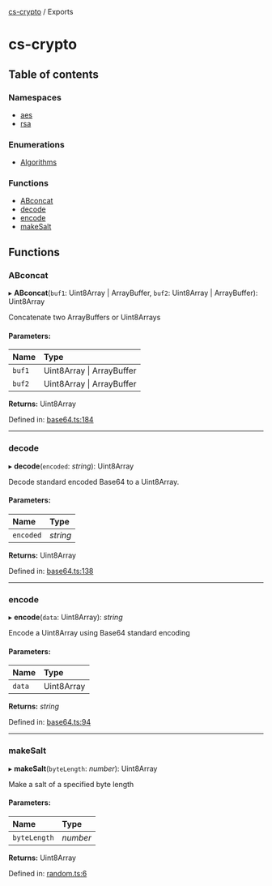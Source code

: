[cs-crypto](README.md) / Exports

# cs-crypto

## Table of contents

### Namespaces

- [aes](modules/aes.md)
- [rsa](modules/rsa.md)

### Enumerations

- [Algorithms](enums/algorithms.md)

### Functions

- [ABconcat](modules.md#abconcat)
- [decode](modules.md#decode)
- [encode](modules.md#encode)
- [makeSalt](modules.md#makesalt)

## Functions

### ABconcat

▸ **ABconcat**(`buf1`: Uint8Array \| ArrayBuffer, `buf2`: Uint8Array \| ArrayBuffer): Uint8Array

Concatenate two ArrayBuffers or Uint8Arrays

#### Parameters:

Name | Type |
:------ | :------ |
`buf1` | Uint8Array \| ArrayBuffer |
`buf2` | Uint8Array \| ArrayBuffer |

**Returns:** Uint8Array

Defined in: [base64.ts:184](https://github.com/very-amused/CS-crypto/blob/6fd216e/src/base64.ts#L184)

___

### decode

▸ **decode**(`encoded`: *string*): Uint8Array

Decode standard encoded Base64 to a Uint8Array.

#### Parameters:

Name | Type |
:------ | :------ |
`encoded` | *string* |

**Returns:** Uint8Array

Defined in: [base64.ts:138](https://github.com/very-amused/CS-crypto/blob/6fd216e/src/base64.ts#L138)

___

### encode

▸ **encode**(`data`: Uint8Array): *string*

Encode a Uint8Array using Base64 standard encoding

#### Parameters:

Name | Type |
:------ | :------ |
`data` | Uint8Array |

**Returns:** *string*

Defined in: [base64.ts:94](https://github.com/very-amused/CS-crypto/blob/6fd216e/src/base64.ts#L94)

___

### makeSalt

▸ **makeSalt**(`byteLength`: *number*): Uint8Array

Make a salt of a specified byte length

#### Parameters:

Name | Type |
:------ | :------ |
`byteLength` | *number* |

**Returns:** Uint8Array

Defined in: [random.ts:6](https://github.com/very-amused/CS-crypto/blob/6fd216e/src/random.ts#L6)
